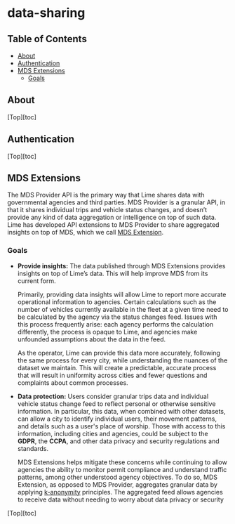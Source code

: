 # data-sharing

## Table of Contents

- [About](#about)
- [Authentication](#authentication)
- [MDS Extensions](#mds-extensions)
  - [Goals](#goals)
 
## About

[Top][toc]

## Authentication

[Top][toc]

## MDS Extensions

The MDS Provider API is the primary way that Lime shares data with governmental agencies 
and third parties. MDS Provider is a granular API, in that it shares individual trips and vehicle status changes, 
and doesn’t provide any kind of data aggregation or intelligence on top of such data.
Lime has developed API extensions to MDS Provider to share aggregated insights on top of MDS, 
which we call [MDS Extension](mds_extensions/README.md).

### Goals
- **Provide insights:** The data published through MDS Extensions provides insights on top of Lime’s data. This will 
help improve MDS from its current form.

    Primarily, providing data insights will allow Lime to report more accurate operational information to agencies. 
    Certain calculations such as the number of vehicles currently available in the fleet at a given time need to be 
    calculated by the agency via the status changes feed. Issues with this process frequently arise: each agency 
    performs the calculation differently, the process is opaque to Lime, and agencies make unfounded assumptions 
    about the data in the feed.

    As the operator, Lime can provide this data more accurately, following the same process for every city, while 
    understanding the nuances of the dataset we maintain. This will create a predictable, accurate process 
    that will result in uniformity across cities and fewer questions and complaints about common processes.

- **Data protection:** Users consider granular trips data and individual vehicle status change feed to reflect personal
or otherwise sensitive information.  In particular, this data, when combined with other datasets, can allow a city to
identify individual users, their movement patterns, and details such as a user's place of worship.  Those with access
to this information, including cities and agencies, could be subject to the **GDPR**, the **CCPA**, and 
other data privacy and security regulations and standards.
    
    MDS Extensions helps mitigate these concerns while continuing to allow agencies the ability to monitor permit
    compliance and understand traffic patterns, among other understood agency objectives.  To do so, MDS Extension, as
    opposed to MDS Provider, aggregates granular data by applying [k-anonymity](https://en.wikipedia.org/wiki/K-anonymity)
    principles.  The aggregated feed allows agencies to receive data without needing to worry about data privacy or
    security

[Top][toc]
